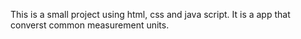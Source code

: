 This is a small project using html, css and java script. It is a app that converst 
common measurement units.
